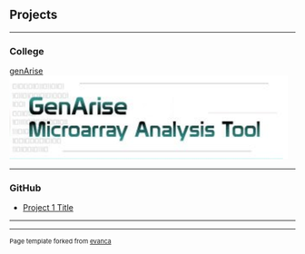 ## Projects

---

### College 

[genArise](https://www.bioconductor.org/packages/release/bioc/html/genArise.html)
<img src="images/genArise.png?raw=true"/>

---

### GitHub

- [Project 1 Title](http://example.com/)

---




---
<p style="font-size:11px">Page template forked from <a href="https://github.com/evanca/quick-portfolio">evanca</a></p>
<!-- Remove above link if you don't want to attibute -->
